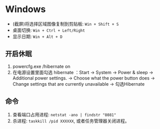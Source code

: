 # Windows

- (截屏)将选择区域图像复制到剪贴板: `Win + Shift + S`
- 桌面切换: `Win + Ctrl + Left/Right`
- 显示日期: `Win + Alt + D`

## 开启休眠

1. powercfg.exe /hibernate on
2. 在电源设置里面勾选 hibernate ：Start -> System -> Power & sleep -> Additional power settings. -> Choose what the power button does -> Change settings that are currently unavailable -> 勾选Hibernate

## 命令

1. 查看端口占用进程: `netstat -ano | findstr "8081"`
2. 杀进程: `taskkill /pid XXXXXX`, 或者任务管理器关闭进程。